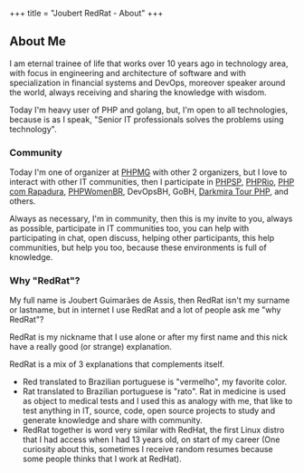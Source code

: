 +++
title = "Joubert RedRat - About"
+++

## About Me

I am eternal trainee of life that works over 10 years ago in technology area, with focus in engineering and
architecture of software and with specialization in financial systems and DevOps, moreover speaker around
the world, always receiving and sharing the knowledge with wisdom.

Today I'm heavy user of PHP and golang, but, I'm open to all technologies, because is as I speak, "Senior IT professionals solves the problems using technology".

### Community

Today I'm one of organizer at [PHPMG](http://phpmg.com/) with other 2 organizers, but I love to interact with other IT communities, then I participate in [PHPSP](https://phpsp.org.br/), [PHPRio](http://php.rio/), [PHP com Rapadura](https://phpcomrapadura.org/), [PHPWomenBR](https://twitter.com/PHPWomenBR), DevOpsBH, GoBH, [Darkmira Tour PHP](https://php.darkmiratour.rocks/), and others.

Always as necessary, I'm in community, then this is my invite to you, always as possible, participate in IT communities too, you can help with participating in chat, open discuss, helping other participants, this help communities, but help you too, because these environments is full of knowledge.

### Why "RedRat"?

My full name is Joubert Guimarães de Assis, then RedRat isn't my surname or lastname, but in internet I use RedRat and a lot of people ask me "why RedRat"?

RedRat is my nickname that I use alone or after my first name and this nick have a really good (or strange) explanation.

RedRat is a mix of 3 explanations that complements itself.

* Red translated to Brazilian portuguese is "vermelho", my favorite color.
* Rat translated to Brazilian portuguese is "rato". Rat in medicine is used as object to medical tests and I used this as analogy with me, that like to test anything in IT, source, code, open source projects to study and generate knowledge and share with community.
* RedRat together is word very similar with RedHat, the first Linux distro that I had access when I had 13 years old, on start of my career (One curiosity about this, sometimes I receive random resumes because some people thinks that I work at RedHat).
